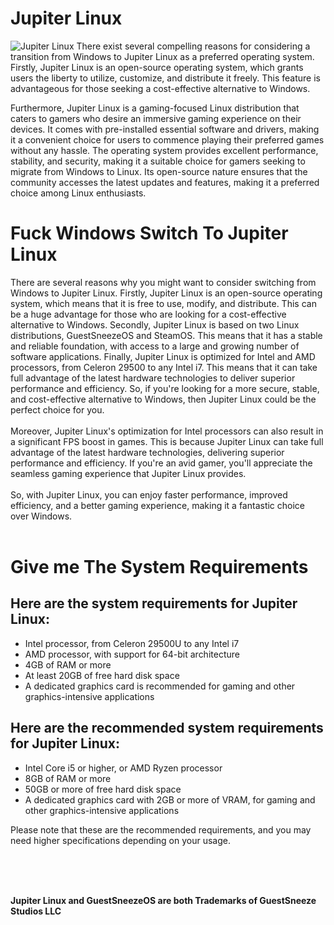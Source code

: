 # Jupiter Linux
![Jupiter Linux](https://github.com/jupiter-linux/jupiter-linux/assets/163439609/7535ab03-da70-477a-a243-16a2d5ce9c17)
There exist several compelling reasons for considering a transition from Windows to Jupiter Linux as a preferred operating system. Firstly, Jupiter Linux is an open-source operating system, which grants users the liberty to utilize, customize, and distribute it freely. This feature is advantageous for those seeking a cost-effective alternative to Windows.

Furthermore, Jupiter Linux is a gaming-focused Linux distribution that caters to gamers who desire an immersive gaming experience on their devices. It comes with pre-installed essential software and drivers, making it a convenient choice for users to commence playing their preferred games without any hassle. The operating system provides excellent performance, stability, and security, making it a suitable choice for gamers seeking to migrate from Windows to Linux. Its open-source nature ensures that the community accesses the latest updates and features, making it a preferred choice among Linux enthusiasts.

# Fuck Windows Switch To Jupiter Linux

There are several reasons why you might want to consider switching from Windows to Jupiter Linux. Firstly, Jupiter Linux is an open-source operating system, which means that it is free to use, modify, and distribute. This can be a huge advantage for those who are looking for a cost-effective alternative to Windows.
Secondly, Jupiter Linux is based on two  Linux distributions, GuestSneezeOS and SteamOS. This means that it has a stable and reliable foundation, with access to a large and growing number of software applications.
Finally, Jupiter Linux is optimized for Intel and AMD processors, from Celeron 29500 to any Intel i7. This means that it can take full advantage of the latest hardware technologies to deliver superior performance and efficiency.
So, if you're looking for a more secure, stable, and cost-effective alternative to Windows, then Jupiter Linux could be the perfect choice for you.
<br>
<br>
Moreover, Jupiter Linux's optimization for Intel processors can also result in a significant FPS boost in games. This is because Jupiter Linux can take full advantage of the latest hardware technologies, delivering superior performance and efficiency. If you're an avid gamer, you'll appreciate the seamless gaming experience that Jupiter Linux provides.
<br>
<br>
So, with Jupiter Linux, you can enjoy faster performance, improved efficiency, and a better gaming experience, making it a fantastic choice over Windows.
<br>
<br>

# Give me The System Requirements

Here are the system requirements for Jupiter Linux:
-
- Intel processor, from Celeron 29500U to any Intel i7
- AMD processor, with support for 64-bit architecture
- 4GB of RAM or more
- At least 20GB of free hard disk space
- A dedicated graphics card is recommended for gaming and other graphics-intensive applications

Here are the recommended system requirements for Jupiter Linux:
-
- Intel Core i5 or higher, or AMD Ryzen processor
- 8GB of RAM or more
- 50GB or more of free hard disk space
- A dedicated graphics card with 2GB or more of VRAM, for gaming and other graphics-intensive applications

Please note that these are the recommended requirements, and you may need higher specifications depending on your usage.

<br>
<br>
<br>

**Jupiter Linux and GuestSneezeOS are both Trademarks of GuestSneeze Studios LLC**
